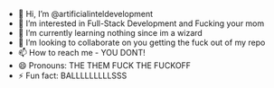 - 👋 Hi, I’m @artificialinteldevelopment
- 👀 I’m interested in Full-Stack Development and Fucking your mom
- 🌱 I’m currently learning nothing since im a wizard
- 💞️ I’m looking to collaborate on you getting the fuck out of my repo
- 📫 How to reach me - YOU DONT!
- 😄 Pronouns: THE THEM FUCK THE FUCKOFF
- ⚡ Fun fact: BALLLLLLLLLSSS

<!---
artificialinteldevelopment/artificialinteldevelopment is a ✨ special ✨ repository because its `README.md` (this file) appears on your GitHub profile.
You can click the Preview link to take a look at your changes.
--->

